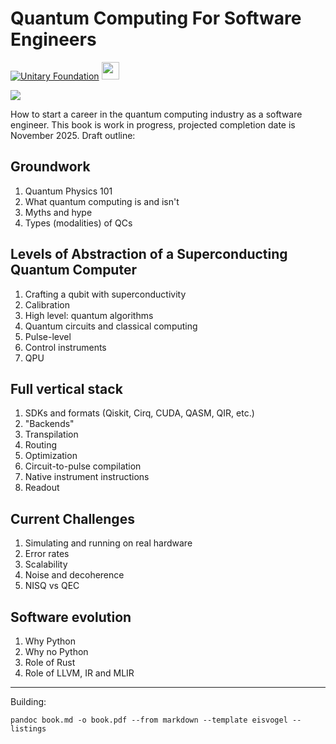 # Quantum Computing For Software Engineers

[![Unitary Foundation](https://img.shields.io/badge/Supported%20By-UNITARY%20FOUNDATION-brightgreen.svg?style=for-the-badge)](https://unitary.foundation)
<img src="https://mirrors.creativecommons.org/presskit/buttons/88x31/png/by-sa.png" style='height:28px; width:auto;'>

![](./images/cover.jpg)

How to start a career in the quantum computing industry as a software engineer. This book is work in progress, projected completion date is November 2025. Draft outline:

## Groundwork

1. Quantum Physics 101
2. What quantum computing is and isn't
3. Myths and hype
4. Types (modalities) of QCs

## Levels of Abstraction of a Superconducting Quantum Computer

1. Crafting a qubit with superconductivity
1. Calibration
1. High level: quantum algorithms
1. Quantum circuits and classical computing
1. Pulse-level
1. Control instruments
1. QPU

## Full vertical stack

1. SDKs and formats (Qiskit, Cirq, CUDA, QASM, QIR, etc.)
2. "Backends"
3. Transpilation
4. Routing
5. Optimization
6. Circuit-to-pulse compilation
7. Native instrument instructions
8. Readout

## Current Challenges

1. Simulating and running on real hardware
2. Error rates
3. Scalability
4. Noise and decoherence
5. NISQ vs QEC

## Software evolution

1. Why Python
2. Why no Python
3. Role of Rust
4. Role of LLVM, IR and MLIR

---

Building:

```
pandoc book.md -o book.pdf --from markdown --template eisvogel --listings
```